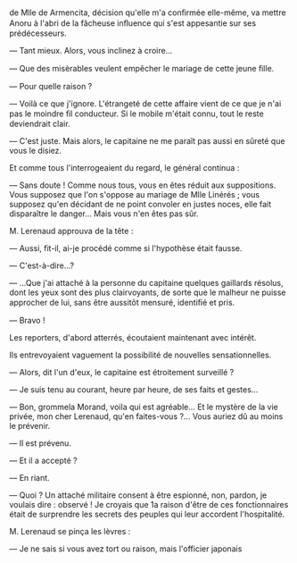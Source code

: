de Mlle de Armencita, décision qu'elle m'a conﬁrmée elle-même, va mettre Anoru à l'abri de la fâcheuse inﬂuence qui s'est appesantie sur ses prédécesseurs.

— Tant mieux. Alors, vous inclinez à croire...

— Que des misèrables veulent empêcher le mariage de cette jeune ﬁlle.

— Pour quelle raison ?

— Voilà ce que j'ignore. L'étrangeté de cette affaire vient de ce que je n'ai
pas le moindre ﬁl conducteur. Si le mobile m'était connu, tout le reste
deviendrait clair.

— C'est juste. Mais alors, le capitaine ne me paraît pas aussi en sûreté que vous le disiez.

Et comme tous l'interrogeaient du regard, le général continua :

— Sans doute ! Comme nous tous, vous en êtes réduit aux suppositions. Vous
supposez que l'on s'oppose au mariage de Mlle Linérés ; vous supposez qu'en
décidant de ne point convoler en justes noces, elle fait disparaître le danger... Mais vous n'en êtes pas sûr.

M. Lerenaud approuva de la tête :

— Aussi, fit-il, ai-je procédé comme si l'hypothèse était fausse.

— C'est-à-dire...?

— ...Que j'ai attaché à la personne du capitaine quelques gaillards résolus, dont les yeux sont des plus clairvoyants, de sorte que le malheur ne puisse
approcher de lui, sans être aussitôt mensuré, identiﬁé et pris.

— Bravo !

Les reporters, d'abord atterrés, écoutaient maintenant avec intérêt.

Ils entrevoyaient vaguement la possibilité de nouvelles sensationnelles.

— Alors, dit l'un d'eux, le capitaine est étroitement surveillé ?

— Je suis tenu au courant, heure par heure, de ses faits et gestes...

— Bon, grommela Morand, voila qui est agréable... Et le mystère de la vie privée, mon cher Lerenaud, qu'en faites-vous ?... Vous auriez dû au moins le prévenir.

— Il est prévenu.

— Et il a accepté ?

— En riant.

— Quoi ?  Un attaché militaire consent à être espionné, non, pardon, je
voulais dire : observé ! Je croyais que 1a raison d'être de ces fonctionnaires
était de surprendre les secrets des peuples qui leur accordent l'hospitalité.

M. Lerenaud se pinça les lèvres :

— Je ne sais si vous avez tort ou raison, mais l'officier japonais
